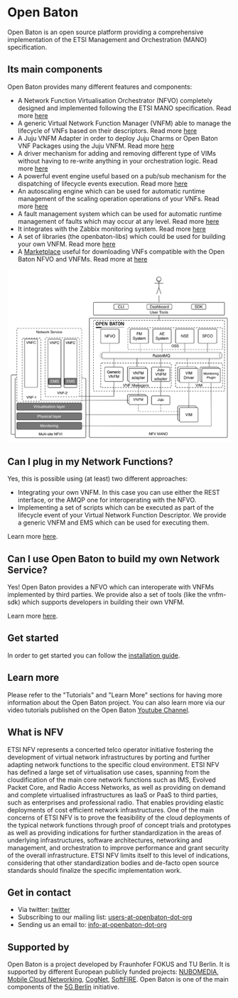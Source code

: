 # Open Baton
Open Baton is an open source platform providing a comprehensive implementation of the ETSI Management and Orchestration (MANO) specification.

## Its main components
Open Baton provides many different features and components:

* A Network Function Virtualisation Orchestrator (NFVO) completely designed and implemented following the ETSI MANO specification. Read more [here][nfvo]
* A generic Virtual Network Function Manager (VNFM) able to manage the lifecycle of VNFs based on their descriptors. Read more [here][vnfm-generic]
* A Juju VNFM Adapter in order to deploy Juju Charms or Open Baton VNF Packages using the Juju VNFM. Read more [here][juju-vnfm]
* A driver mechanism for adding and removing different type of VIMs without having to re-write anything in your orchestration logic. Read more [here][vim-driver]
* A powerful event engine useful based on a pub/sub mechanism for the dispatching of lifecycle events execution. Read more [here][events]
* An autoscaling engine which can be used for automatic runtime management of the scaling operation operations of your VNFs. Read more [here][autoscaling-system]
* A fault management system which can be used for automatic runtime management of faults which may occur at any level. Read more [here][fm-system]
* It integrates with the Zabbix monitoring system. Read more [here][zabbix-plugin]
* A set of libraries (the openbaton-libs) which could be used for building your own VNFM. Read more [here][openbaton-libs]
* A [Marketplace][marketplace] useful for downloading VNFs compatible with the Open Baton NFVO and VNFMs. Read more at [here][marketplace-doc]

![Open Baton architecture][architecture-release-4]

## Can I plug in my Network Functions?
Yes, this is possible using (at least) two different approaches:

* Integrating your own VNFM. In this case you can use either the REST interface, or the AMQP one for interoperating with the NFVO.
* Implementing a set of scripts which can be executed as part of the lifecycle event of your Virtual Network Function Descriptor. We provide a generic VNFM and EMS which can be used for executing them.

Learn more [here][nfvo-intro].

## Can I use Open Baton to build my own Network Service?
Yes! Open Baton provides a NFVO which can interoperate with VNFMs implemented by third parties. We provide also a set of tools (like the vnfm-sdk) which supports developers in building their own VNFM.

Learn more [here][nfvo-intro].

## Get started
In order to get started you can follow the [installation guide][install-guide].

## Learn more
Please refer to the "Tutorials" and "Learn More" sections for having more information about the Open Baton project. You can also learn more via our video tutorials published on the Open Baton [Youtube Channel][youtube].

## What is NFV  
ETSI NFV represents a concerted telco operator initiative fostering the development of virtual network infrastructures by porting and further adapting network functions to the specific cloud environment.
ETSI NFV has defined a large set of virtualisation use cases, spanning from the cloudification of the main core network functions such as IMS, Evolved Packet Core, and Radio Access Networks, as well as providing on demand and complete virtualised infrastructures as IaaS or PaaS to third parties, such as enterprises and professional radio.
That enables providing elastic deployments of cost efficient network infrastructures.
One of the main concerns of ETSI NFV is to prove the feasibility of the cloud deployments of the typical network functions through proof of concept trials and prototypes as well as providing indications for further standardization in the areas of underlying infrastructures, software architectures, networking and management, and orchestration to improve performance and grant security of the overall infrastructure.
ETSI NFV limits itself to this level of indications, considering that other standardization bodies and de-facto open source standards should finalize the specific implementation work.

## Get in contact

* Via twitter: [twitter][openbaton]
* Subscribing to our mailing list: [users-at-openbaton-dot-org]
* Sending us an email to: [info-at-openbaton-dot-org]

## Supported by
Open Baton is a project developed by Fraunhofer FOKUS and TU Berlin. It is supported by different European publicly funded projects: [NUBOMEDIA][nubomedia], [Mobile Cloud Networking][mcn], [CogNet][cognet], [SoftFIRE][softfire]. Open Baton is one of the main components of the [5G Berlin][5g-berlin] initiative.  

[5g-berlin]: http://www.5g-berlin.org/
[autoscaling-system]: https://github.com/openbaton/autoscaling
[cognet]: http://www.cognet.5g-ppp.eu/cognet-in-5gpp/
[fm-system]: https://github.com/openbaton/fm-system
[info-at-openbaton-dot-org]: mailto:info@openbaton.org
[architecture-release-4]:images/openbaton-arch-1.png
[install-guide]:nfvo-installation
[juju-vnfm]:vnfm-juju
[marketplace]: http://marketplace.openbaton.org
[marketplace-doc]: marketplace
[mcn]: http://mobile-cloud-networking.eu/site/
[nfvo]: nfvo-installation
[nfvo-intro]: use
[nubomedia]: https://www.nubomedia.eu/
[openbaton-libs]: https://github.com/openbaton/openbaton-libs
[openbaton]:https://twitter.com/openbaton
[softfire]: https://www.softfire.eu/
[users-at-openbaton-dot-org]: mailto:listen@openbaton.org?subject=subscribe%20users
[youtube]: https://www.youtube.com/channel/UCYXY4rGKrKbBNheClFEKaAw
[zabbix-plugin]: zabbix-plugin
[vim-driver]: vim-driver
[vnfm-generic]: vnfm-generic
[events]: how-to-register-event

<!---
 Script for open external links in a new tab
-->
<script type="text/javascript" charset="utf-8">
      // Creating custom :external selector
      $.expr[':'].external = function(obj){
          return !obj.href.match(/^mailto\:/)
                  && (obj.hostname != location.hostname);
      };
      $(function(){
        $('a:external').addClass('external');
        $(".external").attr('target','_blank');
      })
</script>
